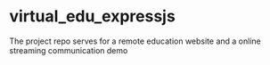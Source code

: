 # virtual_edu_expressjs
The project repo serves for a remote education website and a online streaming communication demo
